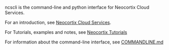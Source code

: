 ncscli is the command-line and python interface for Neocortix Cloud Services.

For an introduction, see [Neocortix Cloud Services](https://www.neocortix.com/cloud).

For Tutorials, examples and notes, see [Neocortix Tutorials](https://neocortix.com/tutorials)

For information about the command-line interface, see [COMMANDLINE.md](COMMANDLINE.md)
